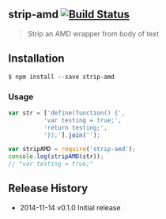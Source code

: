 ## strip-amd [![Build Status][travis-image]][travis-url]

> Strip an AMD wrapper from body of text

## Installation
```shell
$ npm install --save strip-amd
```

### Usage

```js
var str = ['define(function() {',
          'var testing = true;',
          'return testing;',
          '});'].join('');

var stripAMD = require('strip-amd');
console.log(stripAMD(str));
// "var testing = true;"
```

## Release History
- 2014-11-14 v0.1.0 Initial release

[travis-url]: http://travis-ci.org/charliedowler/strip-amd
[travis-image]: https://secure.travis-ci.org/charliedowler/strip-amd.png?branch=master

